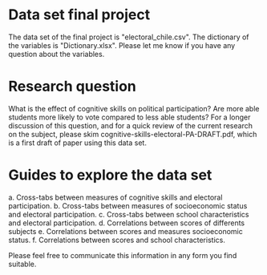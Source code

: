 
# Data set final project

The data set of the final project is "electoral_chile.csv". The dictionary of the variables is "Dictionary.xlsx". Please let me know if you have any question about the variables.

# Research question

What is the effect of cognitive skills on political participation? Are more able students more likely to vote compared to less able students? For a longer discussion of this question, and for a quick review of the current research on the subject, please skim cognitive-skills-electoral-PA-DRAFT.pdf, which is a first draft of paper using this data set. 

# Guides to explore the data set

a. Cross-tabs between measures of cognitive skills and electoral participation.
b. Cross-tabs between measures of socioeconomic status and electoral participation.
c. Cross-tabs between school characteristics and electoral participation.
d. Correlations between scores of differents subjects
e. Correlations between scores and measures socioeconomic status.
f. Correlations between scores and school characteristics.

Please feel free to communicate this information in any form you find suitable. 




